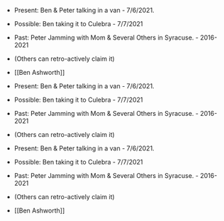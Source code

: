 - Present: Ben & Peter talking in a van - 7/6/2021.

- Possible: Ben taking it to Culebra - 7/7/2021

- Past: Peter Jamming with Mom & Several Others in Syracuse. - 2016-2021

- (Others can retro-actively claim it)

- [[Ben Ashworth]]

- Present: Ben & Peter talking in a van - 7/6/2021.

- Possible: Ben taking it to Culebra - 7/7/2021

- Past: Peter Jamming with Mom & Several Others in Syracuse. - 2016-2021

- (Others can retro-actively claim it)

- Present: Ben & Peter talking in a van - 7/6/2021.

- Possible: Ben taking it to Culebra - 7/7/2021

- Past: Peter Jamming with Mom & Several Others in Syracuse. - 2016-2021

- (Others can retro-actively claim it)

- [[Ben Ashworth]]
